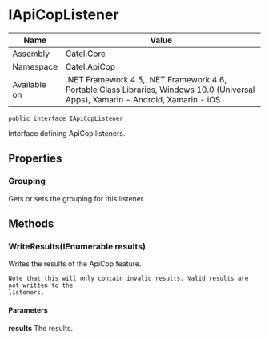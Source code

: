 

# IApiCopListener

Name|Value
---|---
Assembly|Catel.Core
Namespace|Catel.ApiCop
Available on|.NET Framework 4.5, .NET Framework 4.6, Portable Class Libraries, Windows 10.0 (Universal Apps), Xamarin - Android, Xamarin - iOS

```
public interface IApiCopListener
```

Interface defining ApiCop listeners.



## Properties

### Grouping

Gets or sets the grouping for this listener.



## Methods

### WriteResults(IEnumerable<IApiCopResult> results)

Writes the results of the ApiCop feature.
    


    Note that this will only contain invalid results. Valid results are not written to the
    listeners.

#### Parameters

**results**
The results.



